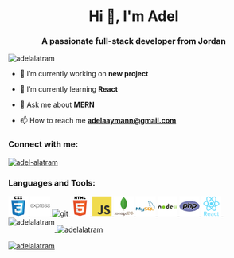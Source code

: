 <h1 align="center">Hi 👋, I'm Adel</h1>
<h3 align="center">A passionate full-stack developer from Jordan</h3>

<p align="left"> <img src="https://komarev.com/ghpvc/?username=adelalatram&label=Profile%20views&color=0e75b6&style=flat" alt="adelalatram" /> </p>


- 🔭 I’m currently working on **new project**

- 🌱 I’m currently learning **React**

- 💬 Ask me about **MERN**

- 📫 How to reach me **adelaaymann@gmail.com**

<h3 align="left">Connect with me:</h3>
<p align="left">
<a href="https://linkedin.com/in/adel-alatram" target="blank"><img align="center" src="https://raw.githubusercontent.com/rahuldkjain/github-profile-readme-generator/master/src/images/icons/Social/linked-in-alt.svg" alt="adel-alatram" height="30" width="40" /></a>
</p>

<h3 align="left">Languages and Tools:</h3>
<p align="left"> <a href="https://www.w3schools.com/css/" target="_blank" rel="noreferrer"> <img src="https://raw.githubusercontent.com/devicons/devicon/master/icons/css3/css3-original-wordmark.svg" alt="css3" width="40" height="40"/> </a> <a href="https://expressjs.com" target="_blank" rel="noreferrer"> <img src="https://raw.githubusercontent.com/devicons/devicon/master/icons/express/express-original-wordmark.svg" alt="express" width="40" height="40"/> </a> <a href="https://git-scm.com/" target="_blank" rel="noreferrer"> <img src="https://www.vectorlogo.zone/logos/git-scm/git-scm-icon.svg" alt="git" width="40" height="40"/> </a> <a href="https://www.w3.org/html/" target="_blank" rel="noreferrer"> <img src="https://raw.githubusercontent.com/devicons/devicon/master/icons/html5/html5-original-wordmark.svg" alt="html5" width="40" height="40"/> </a> <a href="https://developer.mozilla.org/en-US/docs/Web/JavaScript" target="_blank" rel="noreferrer"> <img src="https://raw.githubusercontent.com/devicons/devicon/master/icons/javascript/javascript-original.svg" alt="javascript" width="40" height="40"/> </a> <a href="https://www.mongodb.com/" target="_blank" rel="noreferrer"> <img src="https://raw.githubusercontent.com/devicons/devicon/master/icons/mongodb/mongodb-original-wordmark.svg" alt="mongodb" width="40" height="40"/> </a> <a href="https://www.mysql.com/" target="_blank" rel="noreferrer"> <img src="https://raw.githubusercontent.com/devicons/devicon/master/icons/mysql/mysql-original-wordmark.svg" alt="mysql" width="40" height="40"/> </a> <a href="https://nodejs.org" target="_blank" rel="noreferrer"> <img src="https://raw.githubusercontent.com/devicons/devicon/master/icons/nodejs/nodejs-original-wordmark.svg" alt="nodejs" width="40" height="40"/> </a> <a href="https://www.php.net" target="_blank" rel="noreferrer"> <img src="https://raw.githubusercontent.com/devicons/devicon/master/icons/php/php-original.svg" alt="php" width="40" height="40"/> </a> <a href="https://reactjs.org/" target="_blank" rel="noreferrer"> <img src="https://raw.githubusercontent.com/devicons/devicon/master/icons/react/react-original-wordmark.svg" alt="react" width="40" height="40"/> </a> <a href="https://vuejs.org/" target="_blank" rel="noreferrer"> <img 

<p><img align="left" src="https://github-readme-stats.vercel.app/api/top-langs?username=adelalatram&show_icons=true&locale=en&layout=compact" alt="adelalatram" /></p>

<p>&nbsp;<img align="center" src="https://github-readme-stats.vercel.app/api?username=adelalatram&show_icons=true&locale=en" alt="adelalatram" /></p>

<p><img align="center" src="https://github-readme-streak-stats.herokuapp.com/?user=adelalatram&" alt="adelalatram" /></p>
